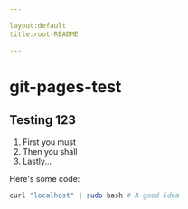 ```yaml
---

layout:default
title:root-README

---
```

# git-pages-test

## Testing 123

1. First you must
2. Then you shall
3. Lastly...


Here's some code:

``` bash
curl "localhost" | sudo bash # A good idea
```
